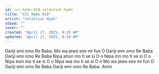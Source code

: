 ```yaml
---
id: ccc-hymn-018-celestial-hymn
title: "CCC Hymn 018"
artist: "Celestial Hymn"
album: ""
cover: ""
created: "April 27, 2025, 9:29 AM"
updated: "April 27, 2025, 9:29 AM"
---
```


Dariji emi omo Re Baba,
Mo wa jewo ese mi fun O
Dariji emi omo Re Baba
Dariji emi omo Re Baba
Nipa ahon mo ti se si O o
Nipa irin mo ti se si O o
Nipa esin mo ti se si O o
Nipa iwa mo ti se si O o
Mo wa jewo ese mi fun O
Dariji emi omo Re Baba
Dariji emi omo Re Baba. 
Amin